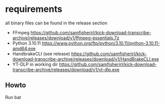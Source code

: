 # requirements 

all binary files can be found in the release section

- FFmpeg https://github.com/samfisherirl/kick-download-transcribe-archive/releases/download/v1/ffmpeg-essentials.7z 
- Python 3.10.11 https://www.python.org/ftp/python/3.10.11/python-3.10.11-amd64.exe
- HandbrakeCLI (see release) https://github.com/samfisherirl/kick-download-transcribe-archive/releases/download/v1/HandBrakeCLI.exe 
- YT-DLP in working dir https://github.com/samfisherirl/kick-download-transcribe-archive/releases/download/v1/yt-dlp.exe

## Howto

Run bat 

